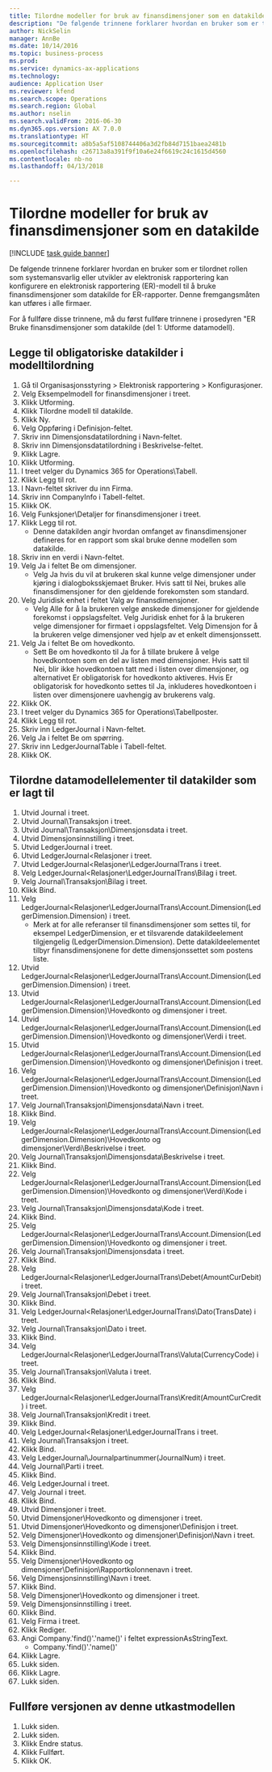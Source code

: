 ```yaml
--- 
title: Tilordne modeller for bruk av finansdimensjoner som en datakilde
description: "De følgende trinnene forklarer hvordan en bruker som er tilordnet rollen som systemansvarlig eller utvikler av elektronisk rapportering kan konfigurere en elektronisk rapportering (ER)-modell til å bruke finansdimensjoner som datakilde for ER-rapporter."
author: NickSelin
manager: AnnBe
ms.date: 10/14/2016
ms.topic: business-process
ms.prod: 
ms.service: dynamics-ax-applications
ms.technology: 
audience: Application User
ms.reviewer: kfend
ms.search.scope: Operations
ms.search.region: Global
ms.author: nselin
ms.search.validFrom: 2016-06-30
ms.dyn365.ops.version: AX 7.0.0
ms.translationtype: HT
ms.sourcegitcommit: a8b5a5af5108744406a3d2fb84d7151baea2481b
ms.openlocfilehash: c26713a8a391f9f10a6e24f6619c24c1615d4560
ms.contentlocale: nb-no
ms.lasthandoff: 04/13/2018

---
```

# <a name="map-models--to-use-financial-dimensions-as-a-data-source"></a>Tilordne modeller for bruk av finansdimensjoner som en datakilde 

[!INCLUDE [task guide banner](../../includes/task-guide-banner.md)]

De følgende trinnene forklarer hvordan en bruker som er tilordnet rollen som systemansvarlig eller utvikler av elektronisk rapportering kan konfigurere en elektronisk rapportering (ER)-modell til å bruke finansdimensjoner som datakilde for ER-rapporter. Denne fremgangsmåten kan utføres i alle firmaer.

For å fullføre disse trinnene, må du først fullføre trinnene i prosedyren "ER Bruke finansdimensjoner som datakilde (del 1: Utforme datamodell).


## <a name="add-required-data-sources-to-model-mapping"></a>Legge til obligatoriske datakilder i modelltilordning
1. Gå til Organisasjonsstyring > Elektronisk rapportering > Konfigurasjoner.
2. Velg Eksempelmodell for finansdimensjoner i treet.
3. Klikk Utforming.
4. Klikk Tilordne modell til datakilde.
5. Klikk Ny.
6. Velg Oppføring i Definisjon-feltet.
7. Skriv inn Dimensjonsdatatilordning i Navn-feltet.
8. Skriv inn Dimensjonsdatatilordning i Beskrivelse-feltet.
9. Klikk Lagre.
10. Klikk Utforming.
11. I treet velger du Dynamics 365 for Operations\Tabell.
12. Klikk Legg til rot.
13. I Navn-feltet skriver du inn Firma.
14. Skriv inn CompanyInfo i Tabell-feltet.
15. Klikk OK.
16. Velg Funksjoner\Detaljer for finansdimensjoner i treet.
17. Klikk Legg til rot.
    * Denne datakilden angir hvordan omfanget av finansdimensjoner defineres for en rapport som skal bruke denne modellen som datakilde.  
18. Skriv inn en verdi i Navn-feltet.
19. Velg Ja i feltet Be om dimensjoner.
    * Velg Ja hvis du vil at brukeren skal kunne velge dimensjoner under kjøring i dialogboksskjemaet Bruker. Hvis satt til Nei, brukes alle finansdimensjoner for den gjeldende forekomsten som standard.  
20. Velg Juridisk enhet i feltet Valg av finansdimensjoner.
    * Velg Alle for å la brukeren velge ønskede dimensjoner for gjeldende forekomst i oppslagsfeltet.  Velg Juridisk enhet for å la brukeren velge dimensjoner for firmaet i oppslagsfeltet.  Velg Dimensjon for å la brukeren velge dimensjoner ved hjelp av et enkelt dimensjonssett.  
21. Velg Ja i feltet Be om hovedkonto.
    * Sett Be om hovedkonto til Ja for å tillate brukere å velge hovedkontoen som en del av listen med dimensjoner.   Hvis satt til Nei, blir ikke hovedkontoen tatt med i listen over dimensjoner, og alternativet Er obligatorisk for hovedkonto aktiveres. Hvis Er obligatorisk for hovedkonto settes til Ja, inkluderes hovedkontoen i listen over dimensjonere uavhengig av brukerens valg.  
22. Klikk OK.
23. I treet velger du Dynamics 365 for Operations\Tabellposter.
24. Klikk Legg til rot.
25. Skriv inn LedgerJournal i Navn-feltet.
26. Velg Ja i feltet Be om spørring.
27. Skriv inn LedgerJournalTable i Tabell-feltet.
28. Klikk OK.

## <a name="map-data-model-elements-to-added-data-sources"></a>Tilordne datamodellelementer til datakilder som er lagt til
1. Utvid Journal i treet.
2. Utvid Journal\Transaksjon i treet.
3. Utvid Journal\Transaksjon\Dimensjonsdata i treet.
4. Utvid Dimensjonsinnstilling i treet.
5. Utvid LedgerJournal i treet.
6. Utvid LedgerJournal\<Relasjoner i treet.
7. Utvid LedgerJournal\<Relasjoner\LedgerJournalTrans i treet.
8. Velg LedgerJournal\<Relasjoner\LedgerJournalTrans\Bilag i treet.
9. Velg Journal\Transaksjon\Bilag i treet.
10. Klikk Bind.
11. Velg LedgerJournal\<Relasjoner\LedgerJournalTrans\Account.Dimension(LedgerDimension.Dimension) i treet.
    * Merk at for alle referanser til finansdimensjoner som settes til, for eksempel LedgerDimension, er et tilsvarende datakildeelement tilgjengelig (LedgerDimension.Dimension). Dette datakildeelementet tilbyr finansdimensjonene for dette dimensjonssettet som postens liste.  
12. Utvid LedgerJournal\<Relasjoner\LedgerJournalTrans\Account.Dimension(LedgerDimension.Dimension) i treet.
13. Utvid LedgerJournal\<Relasjoner\LedgerJournalTrans\Account.Dimension(LedgerDimension.Dimension)\Hovedkonto og dimensjoner i treet.
14. Utvid LedgerJournal\<Relasjoner\LedgerJournalTrans\Account.Dimension(LedgerDimension.Dimension)\Hovedkonto og dimensjoner\Verdi i treet.
15. Utvid LedgerJournal\<Relasjoner\LedgerJournalTrans\Account.Dimension(LedgerDimension.Dimension)\Hovedkonto og dimensjoner\Definisjon i treet.
16. Velg LedgerJournal\<Relasjoner\LedgerJournalTrans\Account.Dimension(LedgerDimension.Dimension)\Hovedkonto og dimensjoner\Definisjon\Navn i treet.
17. Velg Journal\Transaksjon\Dimensjonsdata\Navn i treet.
18. Klikk Bind.
19. Velg LedgerJournal\<Relasjoner\LedgerJournalTrans\Account.Dimension(LedgerDimension.Dimension)\Hovedkonto og dimensjoner\Verdi\Beskrivelse i treet.
20. Velg Journal\Transaksjon\Dimensjonsdata\Beskrivelse i treet.
21. Klikk Bind.
22. Velg LedgerJournal\<Relasjoner\LedgerJournalTrans\Account.Dimension(LedgerDimension.Dimension)\Hovedkonto og dimensjoner\Verdi\Kode i treet.
23. Velg Journal\Transaksjon\Dimensjonsdata\Kode i treet.
24. Klikk Bind.
25. Velg LedgerJournal\<Relasjoner\LedgerJournalTrans\Account.Dimension(LedgerDimension.Dimension)\Hovedkonto og dimensjoner i treet.
26. Velg Journal\Transaksjon\Dimensjonsdata i treet.
27. Klikk Bind.
28. Velg LedgerJournal\<Relasjoner\LedgerJournalTrans\Debet(AmountCurDebit) i treet.
29. Velg Journal\Transaksjon\Debet i treet.
30. Klikk Bind.
31. Velg LedgerJournal\<Relasjoner\LedgerJournalTrans\Dato(TransDate) i treet.
32. Velg Journal\Transaksjon\Dato i treet.
33. Klikk Bind.
34. Velg LedgerJournal\<Relasjoner\LedgerJournalTrans\Valuta(CurrencyCode) i treet.
35. Velg Journal\Transaksjon\Valuta i treet.
36. Klikk Bind.
37. Velg LedgerJournal\<Relasjoner\LedgerJournalTrans\Kredit(AmountCurCredit) i treet.
38. Velg Journal\Transaksjon\Kredit i treet.
39. Klikk Bind.
40. Velg LedgerJournal\<Relasjoner\LedgerJournalTrans i treet.
41. Velg Journal\Transaksjon i treet.
42. Klikk Bind.
43. Velg LedgerJournal\Journalpartinummer(JournalNum) i treet.
44. Velg Journal\Parti i treet.
45. Klikk Bind.
46. Velg LedgerJournal i treet.
47. Velg Journal i treet.
48. Klikk Bind.
49. Utvid Dimensjoner i treet.
50. Utvid Dimensjoner\Hovedkonto og dimensjoner i treet.
51. Utvid Dimensjoner\Hovedkonto og dimensjoner\Definisjon i treet.
52. Velg Dimensjoner\Hovedkonto og dimensjoner\Definisjon\Navn i treet.
53. Velg Dimensjonsinnstilling\Kode i treet.
54. Klikk Bind.
55. Velg Dimensjoner\Hovedkonto og dimensjoner\Definisjon\Rapportkolonnenavn i treet.
56. Velg Dimensjonsinnstilling\Navn i treet.
57. Klikk Bind.
58. Velg Dimensjoner\Hovedkonto og dimensjoner i treet.
59. Velg Dimensjonsinnstilling i treet.
60. Klikk Bind.
61. Velg Firma i treet.
62. Klikk Rediger.
63. Angi Company.'find()'.'name()' i feltet expressionAsStringText.
    * Company.'find()'.'name()'  
64. Klikk Lagre.
65. Lukk siden.
66. Klikk Lagre.
67. Lukk siden.

## <a name="complete-this-draft-models-version"></a>Fullføre versjonen av denne utkastmodellen
1. Lukk siden.
2. Lukk siden.
3. Klikk Endre status.
4. Klikk Fullført.
5. Klikk OK.


